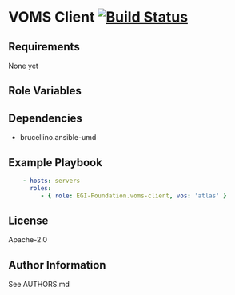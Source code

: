 # VOMS Client [![Build Status](https://travis-ci.org/EGI-Foundation/VOMS-client-ansible.svg?branch=master)](https://travis-ci.org/EGI-Foundation/VOMS-client-ansible)

<!-- A brief description of the role goes here. -->

## Requirements

None yet

## Role Variables

<!--
A description of the settable variables for this role should go here, including any variables that are in defaults/main.yml, vars/main.yml, and any variables that can/should be set via parameters to the role. Any variables that are read from other roles and/or the global scope (ie. hostvars, group vars, etc.) should be mentioned here as well.
-->

## Dependencies

  - brucellino.ansible-umd

## Example Playbook

<!--
Including an example of how to use your role (for instance, with variables
passed in as parameters) is always nice for users too:
-->

```yaml
    - hosts: servers
      roles:
         - { role: EGI-Foundation.voms-client, vos: 'atlas' }
```

## License

Apache-2.0

## Author Information

See AUTHORS.md